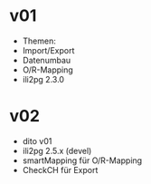 # v01
* Themen:
 * Import/Export
 * Datenumbau
 * O/R-Mapping
* ili2pg 2.3.0

# v02
* dito v01
* ili2pg 2.5.x (devel)
* smartMapping für O/R-Mapping
* CheckCH für Export
